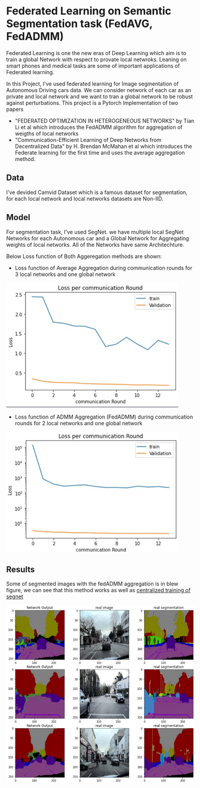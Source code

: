 # Federated Learning on Semantic Segmentation task (FedAVG, FedADMM)
Federated Learning is one the new eras of Deep Learning which aim is to train a global Network with respect to provate local netwroks. Leaning on smart phones and medical tasks are some of important applications of Federated learning.

In this Project, I've used federated learning for Image segmentation of Autonomous Driving cars data. We can consider network of each car as an private and local network and we want to tran a global network to be robust against perturbations.
This project is a Pytorch Implementation of two papers 
- "FEDERATED OPTIMIZATION IN HETEROGENEOUS NETWORKS" by  Tian Li et al which introduces the FedADMM algorithm for aggregation of weigths of local networks
- "Communication-Efficient Learning of Deep Networks from Decentralized Data" by H. Brendan McMahan et al which introduces the Federate learning for the first time and uses the average aggregation method.

## Data
I've devided Camvid Dataset which is a famous dataset for segmentation, for each local network and local networks datasets are Non-IID.  


## Model
For segmentation task, I've used SegNet. we have multiple local SegNet Networks for each Autonomous car and a Global Network for Aggregating weights of local networks. All of the Networks have same Architechture.

Below Loss function of Both Aggeregation methods are shown:  
  
- Loss function of Average Aggregation during communication rounds for 3 local networks and one global network  
  
![average loss](loss_primal_3local.jpg "average loss")
  
- Loss function of ADMM Aggregation (FedADMM) during communication rounds for 2 local networks and one global network  
  
![admm loss](loss_admm_2local.jpg "admm loss")

## Results
  
Some of segmented images with the fedADMM aggregation is in blew figure, we can see that this method works as well as [centralized training of segnet](https://github.com/amirhosein-mesbah/Deep_Learning/tree/main/Image_Segmentation_SegNet)  
   
![output admm](output_admm.jpg "output admm")

